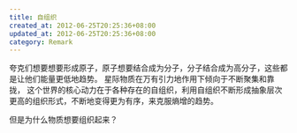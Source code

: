 ```yaml
---
title: 自组织
created_at: 2012-06-25T20:25:36+08:00
updated_at: 2012-06-25T20:25:36+08:00
category: Remark
---
```


夸克们想要想要形成原子，原子想要结合成为分子，分子结合成为高分子，这些都是让他们能量更低地趋势。
星际物质在万有引力地作用下倾向于不断聚集和靠拢，
这个世界的核心动力在于各种存在的自组织，利用自组织不断形成抽象层次更高的组织形式，不断地变得更为有序，来克服熵增的趋势。

但是为什么物质想要组织起来？
